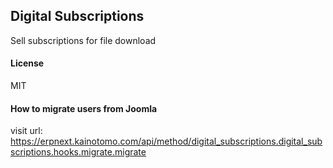 ## Digital Subscriptions

Sell subscriptions for file download

#### License

MIT

#### How to migrate users from Joomla
visit url: https://erpnext.kainotomo.com/api/method/digital_subscriptions.digital_subscriptions.hooks.migrate.migrate